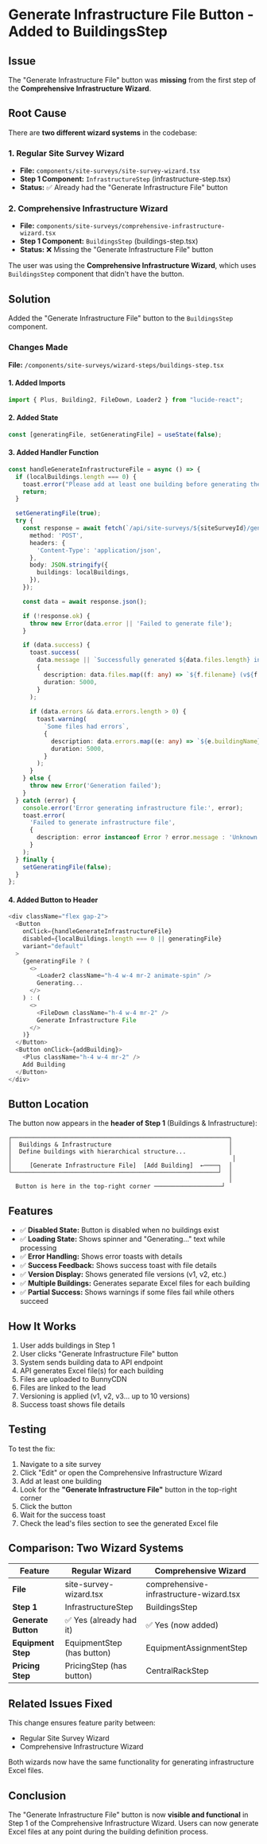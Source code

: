 # Generate Infrastructure File Button - Added to BuildingsStep

## Issue
The "Generate Infrastructure File" button was **missing** from the first step of the **Comprehensive Infrastructure Wizard**.

## Root Cause
There are **two different wizard systems** in the codebase:

### 1. Regular Site Survey Wizard
- **File:** `components/site-surveys/site-survey-wizard.tsx`
- **Step 1 Component:** `InfrastructureStep` (infrastructure-step.tsx)
- **Status:** ✅ Already had the "Generate Infrastructure File" button

### 2. Comprehensive Infrastructure Wizard
- **File:** `components/site-surveys/comprehensive-infrastructure-wizard.tsx`
- **Step 1 Component:** `BuildingsStep` (buildings-step.tsx)
- **Status:** ❌ Missing the "Generate Infrastructure File" button

The user was using the **Comprehensive Infrastructure Wizard**, which uses `BuildingsStep` component that didn't have the button.

## Solution
Added the "Generate Infrastructure File" button to the `BuildingsStep` component.

### Changes Made
**File:** `/components/site-surveys/wizard-steps/buildings-step.tsx`

#### 1. Added Imports
```typescript
import { Plus, Building2, FileDown, Loader2 } from "lucide-react";
```

#### 2. Added State
```typescript
const [generatingFile, setGeneratingFile] = useState(false);
```

#### 3. Added Handler Function
```typescript
const handleGenerateInfrastructureFile = async () => {
  if (localBuildings.length === 0) {
    toast.error("Please add at least one building before generating the infrastructure file");
    return;
  }

  setGeneratingFile(true);
  try {
    const response = await fetch(`/api/site-surveys/${siteSurveyId}/generate-infrastructure-file`, {
      method: 'POST',
      headers: {
        'Content-Type': 'application/json',
      },
      body: JSON.stringify({
        buildings: localBuildings,
      }),
    });

    const data = await response.json();

    if (!response.ok) {
      throw new Error(data.error || 'Failed to generate file');
    }

    if (data.success) {
      toast.success(
        data.message || `Successfully generated ${data.files.length} infrastructure file(s)`,
        {
          description: data.files.map((f: any) => `${f.filename} (v${f.version})`).join(', '),
          duration: 5000,
        }
      );
      
      if (data.errors && data.errors.length > 0) {
        toast.warning(
          `Some files had errors`,
          {
            description: data.errors.map((e: any) => `${e.buildingName}: ${e.error}`).join(', '),
            duration: 5000,
          }
        );
      }
    } else {
      throw new Error('Generation failed');
    }
  } catch (error) {
    console.error('Error generating infrastructure file:', error);
    toast.error(
      'Failed to generate infrastructure file',
      {
        description: error instanceof Error ? error.message : 'Unknown error',
      }
    );
  } finally {
    setGeneratingFile(false);
  }
};
```

#### 4. Added Button to Header
```typescript
<div className="flex gap-2">
  <Button 
    onClick={handleGenerateInfrastructureFile}
    disabled={localBuildings.length === 0 || generatingFile}
    variant="default"
  >
    {generatingFile ? (
      <>
        <Loader2 className="h-4 w-4 mr-2 animate-spin" />
        Generating...
      </>
    ) : (
      <>
        <FileDown className="h-4 w-4 mr-2" />
        Generate Infrastructure File
      </>
    )}
  </Button>
  <Button onClick={addBuilding}>
    <Plus className="h-4 w-4 mr-2" />
    Add Building
  </Button>
</div>
```

## Button Location
The button now appears in the **header of Step 1** (Buildings & Infrastructure):

```
┌─────────────────────────────────────────────────────────────┐
│  Buildings & Infrastructure                                 │
│  Define buildings with hierarchical structure...            │
│                                                              │
│     [Generate Infrastructure File]  [Add Building]  ←────┐  │
└──────────────────────────────────────────────────────────┘  │
                                                              │
  Button is here in the top-right corner ───────────────────┘
```

## Features
- ✅ **Disabled State:** Button is disabled when no buildings exist
- ✅ **Loading State:** Shows spinner and "Generating..." text while processing
- ✅ **Error Handling:** Shows error toasts with details
- ✅ **Success Feedback:** Shows success toast with file details
- ✅ **Version Display:** Shows generated file versions (v1, v2, etc.)
- ✅ **Multiple Buildings:** Generates separate Excel files for each building
- ✅ **Partial Success:** Shows warnings if some files fail while others succeed

## How It Works
1. User adds buildings in Step 1
2. User clicks "Generate Infrastructure File" button
3. System sends building data to API endpoint
4. API generates Excel file(s) for each building
5. Files are uploaded to BunnyCDN
6. Files are linked to the lead
7. Versioning is applied (v1, v2, v3... up to 10 versions)
8. Success toast shows file details

## Testing
To test the fix:
1. Navigate to a site survey
2. Click "Edit" or open the Comprehensive Infrastructure Wizard
3. Add at least one building
4. Look for the **"Generate Infrastructure File"** button in the top-right corner
5. Click the button
6. Wait for the success toast
7. Check the lead's files section to see the generated Excel file

## Comparison: Two Wizard Systems

| Feature | Regular Wizard | Comprehensive Wizard |
|---------|---------------|----------------------|
| **File** | site-survey-wizard.tsx | comprehensive-infrastructure-wizard.tsx |
| **Step 1** | InfrastructureStep | BuildingsStep |
| **Generate Button** | ✅ Yes (already had it) | ✅ Yes (now added) |
| **Equipment Step** | EquipmentStep (has button) | EquipmentAssignmentStep |
| **Pricing Step** | PricingStep (has button) | CentralRackStep |

## Related Issues Fixed
This change ensures feature parity between:
- Regular Site Survey Wizard
- Comprehensive Infrastructure Wizard

Both wizards now have the same functionality for generating infrastructure Excel files.

## Conclusion
The "Generate Infrastructure File" button is now **visible and functional** in Step 1 of the Comprehensive Infrastructure Wizard. Users can now generate Excel files at any point during the building definition process.

